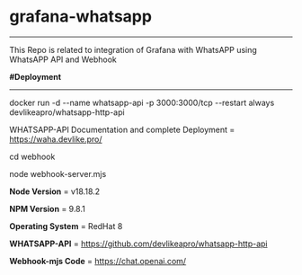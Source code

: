 # grafana-whatsapp
**************************
This Repo is related to integration of Grafana with WhatsAPP using WhatsAPP API and Webhook

**#Deployment**
**************************
docker run -d --name whatsapp-api -p 3000:3000/tcp --restart always devlikeapro/whatsapp-http-api

WHATSAPP-API Documentation and complete Deployment = https://waha.devlike.pro/


cd webhook

node webhook-server.mjs

**Node Version** = v18.18.2

**NPM Version** = 9.8.1

**Operating System** = RedHat 8

**WHATSAPP-API** = https://github.com/devlikeapro/whatsapp-http-api

**Webhook-mjs Code** = https://chat.openai.com/
